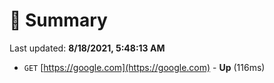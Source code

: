 # 📖 Summary
Last updated: **8/18/2021, 5:48:13 AM**

- `GET` [https://google.com](https://google.com) - **Up** (116ms)
